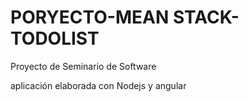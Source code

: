 # PORYECTO-MEAN STACK-TODOLIST
Proyecto de Seminario de Software


aplicación elaborada con Nodejs y angular 
